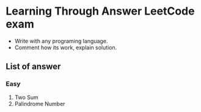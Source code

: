 # Learning Through Answer LeetCode exam
- Write with any programing language.
- Comment how its work, explain solution.

## List of answer
### Easy
1. Two Sum
2. Palindrome Number
